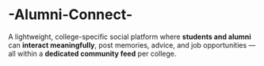 # -Alumni-Connect-
A lightweight, college-specific social platform where **students and alumni** can **interact meaningfully**, post memories, advice, and job opportunities — all within a **dedicated community feed** per college.
